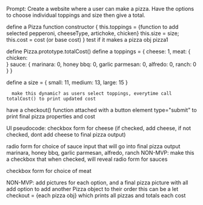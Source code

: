 <!-- pseusdo code -->
Prompt: Create a website where a user can make a pizza. Have the options to choose individual toppings and size then give a total. 

define a Pizza function constructor
{
  this.toppings = {function to add selected pepperoni, cheeseType, artichoke, chicken}
  this.size = size;
  this.cost = cost (or base cost)
}
  test if it makes a pizza obj pizza1

define Pizza.prototype.totalCost()
  define a toppings = {
    cheese: 1,
    meat: {
      chicken:   
    }
    sauce: {
      marinara: 0,
      honey bbq: 0,
      garlic parmesan: 0,
      alfredo: 0,
      ranch: 0
    }
  }

  define a size = {
    small: 11,
    medium: 13,
    large: 15
  }

      make this dynamic? as users select toppings, everytime call totalCost() to print updated cost

have a checkout() function attached with a button element type="submit" to print final pizza properties and cost

UI pseudocode:
checkbox form for cheese (if checked, add cheese, if not checked, dont add cheese to final pizza output)

radio form for choice of sauce input that will go into final pizza output
  marinara, honey bbq, garlic parmesan, alfredo, ranch
    NON-MVP: make this a checkbox that when checked, will reveal radio form for sauces

checkbox form for choice of meat


NON-MVP: add pictures for each option, and a final pizza picture with all
add option to add another Pizza object to their order
  this can be a let checkout = {each pizza obj} which prints all pizzas and totals each cost





























<!-- TDD -->